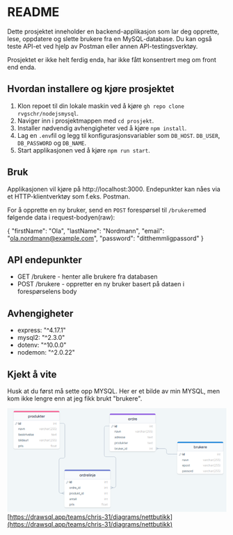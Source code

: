# README

Dette prosjektet inneholder en backend-applikasjon som lar deg opprette, lese, oppdatere og slette brukere fra en MySQL-database. Du kan også teste API-et ved hjelp av Postman eller annen API-testingsverktøy.

Prosjektet er ikke helt ferdig enda, har ikke fått konsentrert meg om front end enda. 

## Hvordan installere og kjøre prosjektet 

1. Klon repoet til din lokale maskin ved å kjøre `gh repo clone rvgschr/nodejsmysql`.
2. Naviger inn i prosjektmappen med `cd prosjekt`.
3. Installer nødvendig avhengigheter ved å kjøre `npm install`.
4. Lag en `.env`fil og legg til konfigurasjonsvariabler som `DB_HOST`. `DB_USER`, `DB_PASSWORD` og `DB_NAME`.
5. Start applikasjonen ved å kjøre `npm run start`.

## Bruk

Applikasjonen vil kjøre på http://localhost:3000. Endepunkter kan nåes via et HTTP-klientverktøy som f.eks. Postman.

For å opprette en ny bruker, send en `POST` forespørsel til `/brukere`med følgende data i request-bodyen(raw):

{
    "firstName": "Ola",
    "lastName": "Nordmann",
    "email": "ola.nordmann@example.com",
    "password": "ditthemmligpassord"
}

## API endepunkter
* GET /brukere - henter alle brukere fra databasen
* POST /brukere - oppretter en ny bruker basert på dataen i forespørselens body


## Avhengigheter
* express: "^4.17.1"
* mysql2: "^2.3.0"
* dotenv: "^10.0.0"
* nodemon: "^2.0.22"

## Kjekt å vite
Husk at du først må sette opp MYSQL. Her er et bilde av min MYSQL, men kom ikke lengre enn at jeg fikk brukt "brukere". 

![drawSQL](https://github.com/rvgschr/nodejsmysql/blob/main/2023-04-13%2004_56_44-KeyShowView.png)
[https://drawsql.app/teams/chris-31/diagrams/nettbutikk](https://drawsql.app/teams/chris-31/diagrams/nettbutikk)
